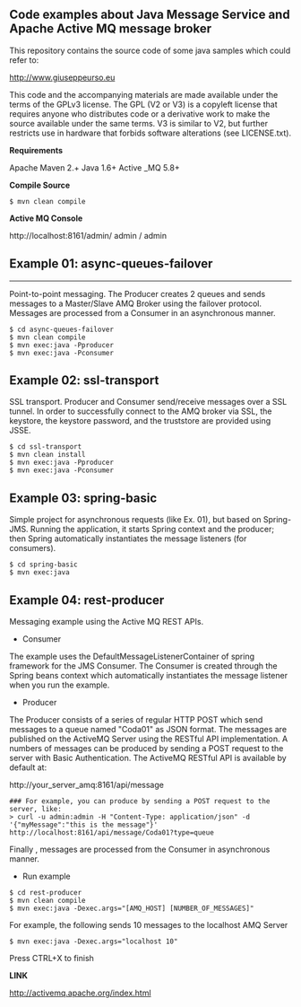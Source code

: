 ## Code examples about Java Message Service and Apache Active MQ message broker

This repository contains the source code of some java samples which could refer to:

http://www.giuseppeurso.eu

This code and the accompanying materials are made available under the
terms of the GPLv3 license. The GPL (V2 or V3) is a copyleft license that
requires anyone who distributes code or a derivative work to make the
source available under the same terms. V3 is similar to V2, but further
restricts use in hardware that forbids software alterations (see LICENSE.txt).



**Requirements**

Apache Maven 2.+
Java 1.6+
Active _MQ 5.8+

**Compile Source**
```
$ mvn clean compile
```
**Active MQ Console**

http://localhost:8161/admin/
admin / admin

## Example 01: async-queues-failover
----------------------------------
Point-to-point messaging. The Producer creates 2 queues and sends messages to a Master/Slave AMQ Broker using the failover protocol.
Messages are processed from a Consumer in an asynchronous manner.
```
$ cd async-queues-failover
$ mvn clean compile
$ mvn exec:java -Pproducer
$ mvn exec:java -Pconsumer
```

Example 02: ssl-transport
----------------------------------
SSL transport. Producer and Consumer send/receive messages over a SSL tunnel. In order to successfully connect to the AMQ broker via SSL, the keystore, 
the keystore password, and the truststore are provided using JSSE.
```
$ cd ssl-transport
$ mvn clean install
$ mvn exec:java -Pproducer
$ mvn exec:java -Pconsumer
```

Example 03: spring-basic
------------------------
Simple project for asynchronous requests (like Ex. 01), but based on Spring-JMS. 
Running the application, it starts Spring context and the producer; then Spring automatically instantiates the message listeners (for consumers). 
```
$ cd spring-basic
$ mvn exec:java
```

Example 04: rest-producer
------------------------
Messaging example using the Active MQ REST APIs.

- Consumer

The example uses the DefaultMessageListenerContainer of spring framework for the JMS Consumer. The Consumer is created through the Spring beans context which 
automatically instantiates the message listener when you run the example.

- Producer

The Producer consists of a series of regular HTTP POST which send messages to a queue named "Coda01" as JSON format.
The messages are published on the ActiveMQ Server using the RESTful API implementation. A numbers of messages can be produced by sending a POST request to the
server with Basic Authentication. The ActiveMQ RESTful API is available by default at:

http://your_server_amq:8161/api/message

```
### For example, you can produce by sending a POST request to the server, like:
> curl -u admin:admin -H "Content-Type: application/json" -d '{"myMessage":"this is the message"}' http://localhost:8161/api/message/Coda01?type=queue
```
Finally , messages are processed from the Consumer in asynchronous manner.

- Run example
``` 
$ cd rest-producer
$ mvn clean compile
$ mvn exec:java -Dexec.args="[AMQ_HOST] [NUMBER_OF_MESSAGES]"
```
For example, the following sends 10 messages to the localhost AMQ Server
```
$ mvn exec:java -Dexec.args="localhost 10"
```
Press CTRL+X to finish


**LINK** 

http://activemq.apache.org/index.html
